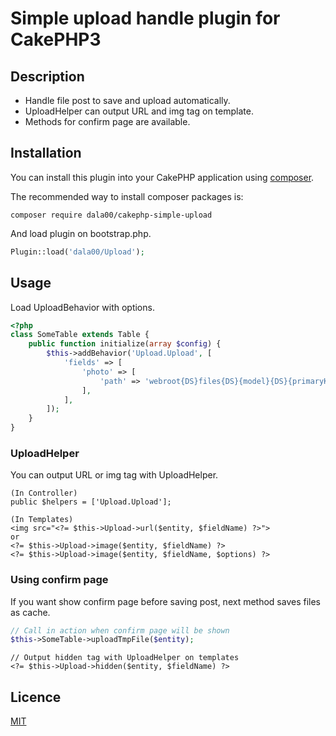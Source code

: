 # Simple upload handle plugin for CakePHP3

## Description

* Handle file post to save and upload automatically.
* UploadHelper can output URL and img tag on template.
* Methods for confirm page are available.

## Installation

You can install this plugin into your CakePHP application using [composer](http://getcomposer.org).

The recommended way to install composer packages is:

```
composer require dala00/cakephp-simple-upload
```

And load plugin on bootstrap.php.

```php
Plugin::load('dala00/Upload');
```

## Usage

Load UploadBehavior with options.

```php
<?php
class SomeTable extends Table {
	public function initialize(array $config) {
		$this->addBehavior('Upload.Upload', [
			'fields' => [
				'photo' => [
					'path' => 'webroot{DS}files{DS}{model}{DS}{primaryKey}{DS}{field}{DS}'
				],
			],
		]);
	}
}
```

### UploadHelper
You can output URL or img tag with UploadHelper.

```
(In Controller)
public $helpers = ['Upload.Upload'];
```
```
(In Templates)
<img src="<?= $this->Upload->url($entity, $fieldName) ?>">
or
<?= $this->Upload->image($entity, $fieldName) ?>
<?= $this->Upload->image($entity, $fieldName, $options) ?>
```

### Using confirm page

If you want show confirm page before saving post, next method saves files as cache.

```php
// Call in action when confirm page will be shown
$this->SomeTable->uploadTmpFile($entity);
```
```
// Output hidden tag with UploadHelper on templates
<?= $this->Upload->hidden($entity, $fieldName) ?>
```

## Licence

[MIT](https://github.com/dala00/cakephp-simple-upload/blob/master/LICENCE)
